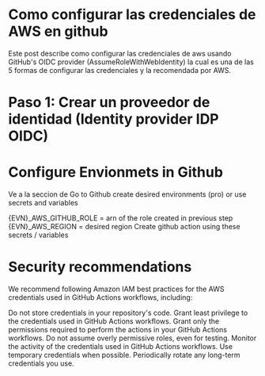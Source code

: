 # Como configurar las credenciales de AWS en github

Este post describe como configurar las credenciales de aws usando GitHub's OIDC provider (AssumeRoleWithWebIdentity) la cual es una de las 5 formas de configurar las credenciales y la recomendada por AWS.

# Paso 1: Crear un proveedor de identidad (Identity provider IDP OIDC)

# Configure Envionmets in Github

Ve a la seccion de
Go to Github create desired environments (pro) or use secrets and variables

{EVN}\_AWS_GITHUB_ROLE = arn of the role created in previous step
{EVN}\_AWS_REGION = desired region
Create github action using these secrets / variables

# Security recommendations

We recommend following Amazon IAM best practices for the AWS credentials used in GitHub Actions workflows, including:

Do not store credentials in your repository's code.
Grant least privilege to the credentials used in GitHub Actions workflows. Grant only the permissions required to perform the actions in your GitHub Actions workflows. Do not assume overly permissive roles, even for testing.
Monitor the activity of the credentials used in GitHub Actions workflows.
Use temporary credentials when possible.
Periodically rotate any long-term credentials you use.
